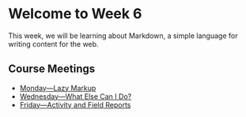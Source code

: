 # Welcome to Week 6

This week, we will be learning about Markdown, a simple language for writing content for the web.

## Course Meetings

* [Monday—Lazy Markup](day16.md)
* [Wednesday—What Else Can I Do?](day17.md)
* [Friday—Activity and Field Reports](day18.md)